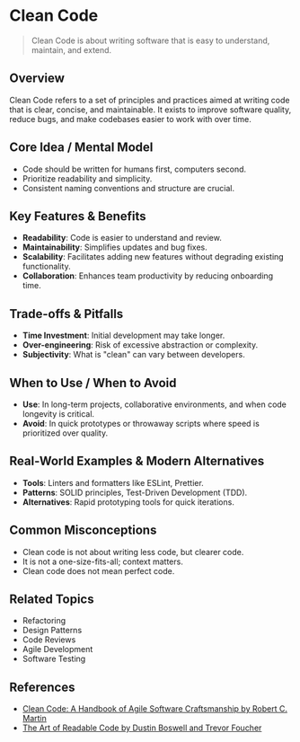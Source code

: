 # Clean Code

> Clean Code is about writing software that is easy to understand, maintain, and extend.

## Overview
Clean Code refers to a set of principles and practices aimed at writing code that is clear, concise, and maintainable. It exists to improve software quality, reduce bugs, and make codebases easier to work with over time.

## Core Idea / Mental Model
- Code should be written for humans first, computers second.
- Prioritize readability and simplicity.
- Consistent naming conventions and structure are crucial.

## Key Features & Benefits
- **Readability**: Code is easier to understand and review.
- **Maintainability**: Simplifies updates and bug fixes.
- **Scalability**: Facilitates adding new features without degrading existing functionality.
- **Collaboration**: Enhances team productivity by reducing onboarding time.

## Trade-offs & Pitfalls
- **Time Investment**: Initial development may take longer.
- **Over-engineering**: Risk of excessive abstraction or complexity.
- **Subjectivity**: What is "clean" can vary between developers.

## When to Use / When to Avoid
- **Use**: In long-term projects, collaborative environments, and when code longevity is critical.
- **Avoid**: In quick prototypes or throwaway scripts where speed is prioritized over quality.

## Real-World Examples & Modern Alternatives
- **Tools**: Linters and formatters like ESLint, Prettier.
- **Patterns**: SOLID principles, Test-Driven Development (TDD).
- **Alternatives**: Rapid prototyping tools for quick iterations.

## Common Misconceptions
- Clean code is not about writing less code, but clearer code.
- It is not a one-size-fits-all; context matters.
- Clean code does not mean perfect code.

## Related Topics
- Refactoring
- Design Patterns
- Code Reviews
- Agile Development
- Software Testing

## References
- [Clean Code: A Handbook of Agile Software Craftsmanship by Robert C. Martin](https://www.oreilly.com/library/view/clean-code-a/9780136083238/)
- [The Art of Readable Code by Dustin Boswell and Trevor Foucher](https://www.oreilly.com/library/view/the-art-of/9781449318482/)